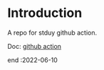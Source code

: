 # Introduction
A repo for stduy github action.


Doc: [github action](https://docs.github.com/en/actions/quickstart)

end :2022-06-10
